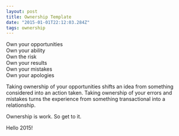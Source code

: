```yaml
---
layout: post
title: Ownership Template
date: "2015-01-01T22:12:03.284Z"
tags: ownership
---
```


Own your opportunities<br/>
Own your ability<br/>
Own the risk<br/>
Own your results<br/>
Own your mistakes<br/>
Own your apologies<br/>

Taking ownership of your opportunities shifts an idea from something considered into an action taken.
Taking ownership of your errors and mistakes turns the experience from something transactional into a relationship.

Ownership is work. So get to it.

Hello 2015!

